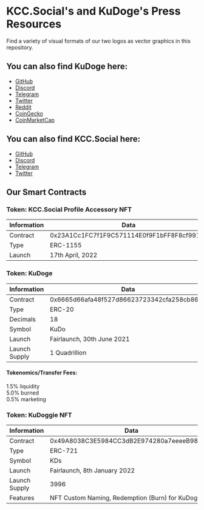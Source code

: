 # KCC.Social's and KuDoge's Press Resources

Find a variety of visual formats of our two logos as vector graphics in this repository.


## You can also find KuDoge here:
 - [GitHub](https://github.com/KuDoge/KuDoge)
 - [Discord](https://discord.gg/Nn83uZCEzd)
 - [Telegram](https://t.me/KuDoge)
 - [Twitter](https://twitter.com/KuDogeOfficial)
 - [Reddit](https://www.reddit.com/r/KuDoge/)
 - [CoinGecko](https://www.coingecko.com/en/coins/kudoge)
 - [CoinMarketCap](https://coinmarketcap.com/currencies/kudoge/)


## You can also find KCC.Social here:
 - [GitHub](https://github.com/KCCSocial)
 - [Discord](https://discord.gg/Byg3qWbB2v)
 - [Telegram](https://t.me/KCCSocial)
 - [Twitter](https://twitter.com/KCCSocial)


## Our Smart Contracts


### Token: KCC.Social Profile Accessory NFT

| Information | Data |
| ----------- | ------ |
| Contract | 0x23A1Cc1FC7f1F9C571114E0f9F1bFF8F8cf9911c |
| Type | ERC-1155 |
| Launch | 17th April, 2022 |


### Token: KuDoge

| Information | Data |
| ----------- | ------ |
| Contract | 0x6665d66afa48f527d86623723342cfa258cb8666 |
| Type | ERC-20 |
| Decimals | 18 |
| Symbol | KuDo |
| Launch | Fairlaunch, 30th June 2021 |
| Launch Supply | 1 Quadrillion |

#### Tokenomics/Transfer Fees:  
1.5% liquidity  
5.0% burned   
0.5% marketing  


### Token: KuDoggie NFT

| Information | Data |
| ----------- | ------ |
| Contract | 0x49A8038C3E5984CC3dB2E974280a7eeeeB982F1b |
| Type | ERC-721 |
| Symbol | KDs |
| Launch | Fairlaunch, 8th January 2022 |
| Launch Supply | 3996 |
| Features | NFT Custom Naming, Redemption (Burn) for KuDoge |
